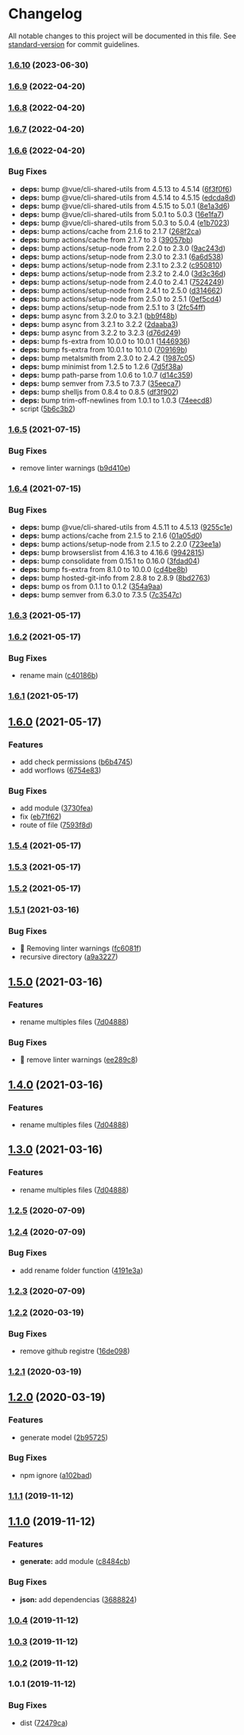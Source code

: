 # Changelog

All notable changes to this project will be documented in this file. See [standard-version](https://github.com/conventional-changelog/standard-version) for commit guidelines.

### [1.6.10](https://github.com/Krnos/kronos/compare/v1.7.0...v1.6.10) (2023-06-30)

### [1.6.9](https://github.com/Krnos/kronos/compare/v1.6.8...v1.6.9) (2022-04-20)

### [1.6.8](https://github.com/Krnos/kronos/compare/v1.6.7...v1.6.8) (2022-04-20)

### [1.6.7](https://github.com/Krnos/kronos/compare/v1.6.6...v1.6.7) (2022-04-20)

### [1.6.6](https://github.com/Krnos/kronos/compare/v1.6.5...v1.6.6) (2022-04-20)


### Bug Fixes

* **deps:** bump @vue/cli-shared-utils from 4.5.13 to 4.5.14 ([6f3f0f6](https://github.com/Krnos/kronos/commit/6f3f0f672c9bd35ce2633d92f9edf4e5143f0d1d))
* **deps:** bump @vue/cli-shared-utils from 4.5.14 to 4.5.15 ([edcda8d](https://github.com/Krnos/kronos/commit/edcda8d8eef4049a5fa6744a37cf3c00ec851565))
* **deps:** bump @vue/cli-shared-utils from 4.5.15 to 5.0.1 ([8e1a3d6](https://github.com/Krnos/kronos/commit/8e1a3d6c2e9e29c7eb3bea46fda4b127418eec5c))
* **deps:** bump @vue/cli-shared-utils from 5.0.1 to 5.0.3 ([16e1fa7](https://github.com/Krnos/kronos/commit/16e1fa76fcf5f81e542b66e410d2644a7afbc189))
* **deps:** bump @vue/cli-shared-utils from 5.0.3 to 5.0.4 ([e1b7023](https://github.com/Krnos/kronos/commit/e1b7023dc1a3d42cf0b08ef5add84db60b77dcd4))
* **deps:** bump actions/cache from 2.1.6 to 2.1.7 ([268f2ca](https://github.com/Krnos/kronos/commit/268f2ca17b97c9d7ec915df0f8c34bd41f54cfb4))
* **deps:** bump actions/cache from 2.1.7 to 3 ([39057bb](https://github.com/Krnos/kronos/commit/39057bb1669950f52cbc21428bd9e63ac5c6282e))
* **deps:** bump actions/setup-node from 2.2.0 to 2.3.0 ([9ac243d](https://github.com/Krnos/kronos/commit/9ac243d02d98270cd68d10506c9799c26c5f2b8f))
* **deps:** bump actions/setup-node from 2.3.0 to 2.3.1 ([6a6d538](https://github.com/Krnos/kronos/commit/6a6d53878b2b70f7cc0e39352da0f238eac1870a))
* **deps:** bump actions/setup-node from 2.3.1 to 2.3.2 ([c950810](https://github.com/Krnos/kronos/commit/c9508109bb28c46a67bed61b7b2fed4ed5c1650b))
* **deps:** bump actions/setup-node from 2.3.2 to 2.4.0 ([3d3c36d](https://github.com/Krnos/kronos/commit/3d3c36dcf92cb8222773147318f4fff43d2e1df5))
* **deps:** bump actions/setup-node from 2.4.0 to 2.4.1 ([7524249](https://github.com/Krnos/kronos/commit/7524249f97c6f080c5a2a4ca463f06c6d6dcb9f8))
* **deps:** bump actions/setup-node from 2.4.1 to 2.5.0 ([d314662](https://github.com/Krnos/kronos/commit/d314662014b459fc7d6baed037652e8854980c21))
* **deps:** bump actions/setup-node from 2.5.0 to 2.5.1 ([0ef5cd4](https://github.com/Krnos/kronos/commit/0ef5cd47bd366976e54ad2dfe0c57979016de183))
* **deps:** bump actions/setup-node from 2.5.1 to 3 ([2fc54ff](https://github.com/Krnos/kronos/commit/2fc54ffaec87451fc33af719a73d4ce425c68e91))
* **deps:** bump async from 3.2.0 to 3.2.1 ([bb9f48b](https://github.com/Krnos/kronos/commit/bb9f48b97501a1d943f805d0062fd2f3a197079d))
* **deps:** bump async from 3.2.1 to 3.2.2 ([2daaba3](https://github.com/Krnos/kronos/commit/2daaba370598c0aa3906d6cc80bb7c03d6a51e42))
* **deps:** bump async from 3.2.2 to 3.2.3 ([d76d249](https://github.com/Krnos/kronos/commit/d76d24975bf9e66021cac6bff54d2c6f0e18e690))
* **deps:** bump fs-extra from 10.0.0 to 10.0.1 ([1446936](https://github.com/Krnos/kronos/commit/144693609e03d8b0671f6d9332384a5b72d49ac5))
* **deps:** bump fs-extra from 10.0.1 to 10.1.0 ([709169b](https://github.com/Krnos/kronos/commit/709169b384f7d1cc557a65791a6cecdb959aa97c))
* **deps:** bump metalsmith from 2.3.0 to 2.4.2 ([1987c05](https://github.com/Krnos/kronos/commit/1987c05c2dfc42a49cfd77833dea13df9239445d))
* **deps:** bump minimist from 1.2.5 to 1.2.6 ([7d5f38a](https://github.com/Krnos/kronos/commit/7d5f38ab8a3e85ca60efb471fc274aee543f9301))
* **deps:** bump path-parse from 1.0.6 to 1.0.7 ([d14c359](https://github.com/Krnos/kronos/commit/d14c359d8800d6369bdd64815afb2110df6715cb))
* **deps:** bump semver from 7.3.5 to 7.3.7 ([35eeca7](https://github.com/Krnos/kronos/commit/35eeca79132e4e873eb67a8a92941051626ff88c))
* **deps:** bump shelljs from 0.8.4 to 0.8.5 ([df3f902](https://github.com/Krnos/kronos/commit/df3f9023b3482cd0b9705fa6cf2bd17dc444138a))
* **deps:** bump trim-off-newlines from 1.0.1 to 1.0.3 ([74eecd8](https://github.com/Krnos/kronos/commit/74eecd8fe5b12c10b53708cfb4752ce46147ca01))
* script ([5b6c3b2](https://github.com/Krnos/kronos/commit/5b6c3b2b868c0534e74fa0fd2c0d9022f19d87b0))

### [1.6.5](https://github.com/Krnos/kronos/compare/v1.6.4...v1.6.5) (2021-07-15)


### Bug Fixes

* remove linter warnings ([b9d410e](https://github.com/Krnos/kronos/commit/b9d410ebf8527817ac1c165c0beda2321ffdf4f8))

### [1.6.4](https://github.com/Krnos/kronos/compare/v1.6.3...v1.6.4) (2021-07-15)


### Bug Fixes

* **deps:** bump @vue/cli-shared-utils from 4.5.11 to 4.5.13 ([9255c1e](https://github.com/Krnos/kronos/commit/9255c1ecaf31f972beb0c27e693a7684df300e05))
* **deps:** bump actions/cache from 2.1.5 to 2.1.6 ([01a05d0](https://github.com/Krnos/kronos/commit/01a05d0a8a199ffe7beaf2b770cb93d2b34327a1))
* **deps:** bump actions/setup-node from 2.1.5 to 2.2.0 ([723ee1a](https://github.com/Krnos/kronos/commit/723ee1a9b010c15b95441a9255233720789753d2))
* **deps:** bump browserslist from 4.16.3 to 4.16.6 ([9942815](https://github.com/Krnos/kronos/commit/9942815f33d3463ed00b6382b08ef065130f97e1))
* **deps:** bump consolidate from 0.15.1 to 0.16.0 ([3fdad04](https://github.com/Krnos/kronos/commit/3fdad0445cfa11e637ea01bfb0ad7c97f1e9ad78))
* **deps:** bump fs-extra from 8.1.0 to 10.0.0 ([cd4be8b](https://github.com/Krnos/kronos/commit/cd4be8b59e51063e591890b152188d191fd7bce8))
* **deps:** bump hosted-git-info from 2.8.8 to 2.8.9 ([8bd2763](https://github.com/Krnos/kronos/commit/8bd27631e47bfea19fd374574edd6b8099ce76b4))
* **deps:** bump os from 0.1.1 to 0.1.2 ([354a9aa](https://github.com/Krnos/kronos/commit/354a9aacf8244e7c764b23b4f8232cdc64bd8667))
* **deps:** bump semver from 6.3.0 to 7.3.5 ([7c3547c](https://github.com/Krnos/kronos/commit/7c3547c05fb2506847d9f7b884d8dcce173bbea9))

### [1.6.3](https://github.com/Krnos/kronos/compare/v1.6.2...v1.6.3) (2021-05-17)

### [1.6.2](https://github.com/Krnos/kronos/compare/v1.6.0...v1.6.2) (2021-05-17)


### Bug Fixes

* rename main ([c40186b](https://github.com/Krnos/kronos/commit/c40186bfe837c6708d210e690d4a6ce1137215d4))

### [1.6.1](https://github.com/Krnos/kronos/compare/v1.6.0...v1.6.1) (2021-05-17)

## [1.6.0](https://github.com/Krnos/kronos/compare/v1.5.4...v1.6.0) (2021-05-17)


### Features

* add check permissions ([b6b4745](https://github.com/Krnos/kronos/commit/b6b47457de9ab135cfbd483dac3de7a9579f0c9e))
* add worflows ([6754e83](https://github.com/Krnos/kronos/commit/6754e83f7886f87a40fea7b817b3054a4caed98d))


### Bug Fixes

* add module ([3730fea](https://github.com/Krnos/kronos/commit/3730fea7bc889e3b8e483f4c2a8f68737b5a2805))
* fix ([eb71f62](https://github.com/Krnos/kronos/commit/eb71f62d7bb364118b052c40feefe69c1c91b0aa))
* route of file ([7593f8d](https://github.com/Krnos/kronos/commit/7593f8d6819c47906696e900b9d2f1f90536998e))

### [1.5.4](https://github.com/Krnos/kronos/compare/v1.5.3...v1.5.4) (2021-05-17)

### [1.5.3](https://github.com/Krnos/kronos/compare/v1.5.1...v1.5.3) (2021-05-17)

### [1.5.2](https://github.com/Krnos/kronos/compare/v1.5.1...v1.5.2) (2021-05-17)

### [1.5.1](https://github.com/Krnos/kronos/compare/v1.5.0...v1.5.1) (2021-03-16)


### Bug Fixes

* :rotating_light: Removing linter warnings ([fc6081f](https://github.com/Krnos/kronos/commit/fc6081f883390b91077eb0b4bb3e1880b7aa4ac0))
* recursive directory ([a9a3227](https://github.com/Krnos/kronos/commit/a9a3227fd0b8a49d7e36b77c0975b45e456ffc63))

## [1.5.0](https://github.com/Krnos/kronos/compare/v1.2.5...v1.5.0) (2021-03-16)


### Features

* rename multiples files ([7d04888](https://github.com/Krnos/kronos/commit/7d048880998ced2a1ce14f6faf1a90b9a348056f))


### Bug Fixes

* :rotating_light: remove linter warnings ([ee289c8](https://github.com/Krnos/kronos/commit/ee289c849b596a9f2efcc8a8ff7fc04b7be31323))

## [1.4.0](https://github.com/Krnos/kronos/compare/v1.2.5...v1.4.0) (2021-03-16)


### Features

* rename multiples files ([7d04888](https://github.com/Krnos/kronos/commit/7d048880998ced2a1ce14f6faf1a90b9a348056f))

## [1.3.0](https://github.com/Krnos/kronos/compare/v1.2.5...v1.3.0) (2021-03-16)


### Features

* rename multiples files ([7d04888](https://github.com/Krnos/kronos/commit/7d048880998ced2a1ce14f6faf1a90b9a348056f))

### [1.2.5](https://github.com/Krnos/kronos/compare/v1.2.4...v1.2.5) (2020-07-09)

### [1.2.4](https://github.com/Krnos/kronos/compare/v1.2.3...v1.2.4) (2020-07-09)


### Bug Fixes

* add rename folder function ([4191e3a](https://github.com/Krnos/kronos/commit/4191e3abaa8bee39f16271970677bea27253da6e))

### [1.2.3](https://github.com/Krnos/kronos/compare/v1.2.2...v1.2.3) (2020-07-09)

### [1.2.2](https://github.com/Krnos/kronos/compare/v1.2.1...v1.2.2) (2020-03-19)


### Bug Fixes

* remove github registre ([16de098](https://github.com/Krnos/kronos/commit/16de0980abe2bcdef4eb8e035cd34e7ccf98bde0))

### [1.2.1](https://github.com/Krnos/kronos/compare/v1.2.0...v1.2.1) (2020-03-19)

## [1.2.0](https://github.com/Krnos/kronos/compare/v1.1.1...v1.2.0) (2020-03-19)


### Features

* generate model ([2b95725](https://github.com/Krnos/kronos/commit/2b957254e6ab4ac08246953f310c1efce972c97c))


### Bug Fixes

* npm ignore ([a102bad](https://github.com/Krnos/kronos/commit/a102bad53693f050d2a215c94396384d07676827))

### [1.1.1](https://github.com/Krnos/kronos/compare/v1.1.0...v1.1.1) (2019-11-12)

## [1.1.0](https://github.com/Krnos/kronos/compare/v1.0.4...v1.1.0) (2019-11-12)


### Features

* **generate:** add module ([c8484cb](https://github.com/Krnos/kronos/commit/c8484cb8ea3697581a66988f54b97fface08ae04))


### Bug Fixes

* **json:** add dependencias ([3688824](https://github.com/Krnos/kronos/commit/368882499d48c0d3c12fa8b6c84874e840dbab55))

### [1.0.4](https://github.com/Krnos/kronos/compare/v1.0.3...v1.0.4) (2019-11-12)

### [1.0.3](https://github.com/Krnos/kronos/compare/v1.0.2...v1.0.3) (2019-11-12)

### [1.0.2](https://github.com/Krnos/kronos/compare/v1.0.1...v1.0.2) (2019-11-12)

### 1.0.1 (2019-11-12)


### Bug Fixes

* dist ([72479ca](https://github.com/Krnos/kronos/commit/72479ca1470f93b1512c2160ec686e414bef3b34))
